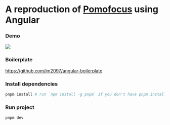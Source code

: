 # A reproduction of [Pomofocus](https://pomofocus.io/app) using Angular

### Demo

![](readme/demo.gif)

### Boilerplate

https://github.com/jm2097/angular-boilerplate

### Install dependencies

```sh
pnpm install # run `npm install -g pnpm` if you don't have pnpm installed
```

### Run project

```sh
pnpm dev
```
